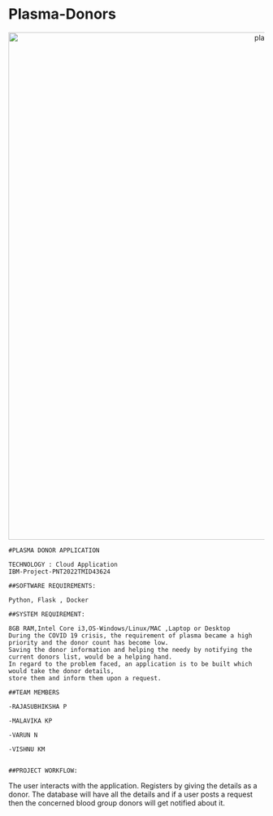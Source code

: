 # Plasma-Donors
<center>
    <img style=width:1000px src="https://repository-images.githubusercontent.com/275387860/eb497480-0642-11eb-9aa3-ffdbb0e84246" alt="plasma"></center>
    
    #PLASMA DONOR APPLICATION
    
    TECHNOLOGY : Cloud Application 
    IBM-Project-PNT2022TMID43624
    
    ##SOFTWARE REQUIREMENTS:

    Python, Flask , Docker
    
    ##SYSTEM REQUIREMENT:
    
    8GB RAM,Intel Core i3,OS-Windows/Linux/MAC ,Laptop or Desktop
    During the COVID 19 crisis, the requirement of plasma became a high priority and the donor count has become low. 
    Saving the donor information and helping the needy by notifying the current donors list, would be a helping hand.
    In regard to the problem faced, an application is to be built which would take the donor details, 
    store them and inform them upon a request.

    ##TEAM MEMBERS

    -RAJASUBHIKSHA P

    -MALAVIKA KP

    -VARUN N

    -VISHNU KM
    

    ##PROJECT WORKFLOW:

  The user interacts with the application.
  Registers by giving the details as a donor.
  The database will have all the details and if a user posts a request then the concerned blood group donors will get notified about it.
